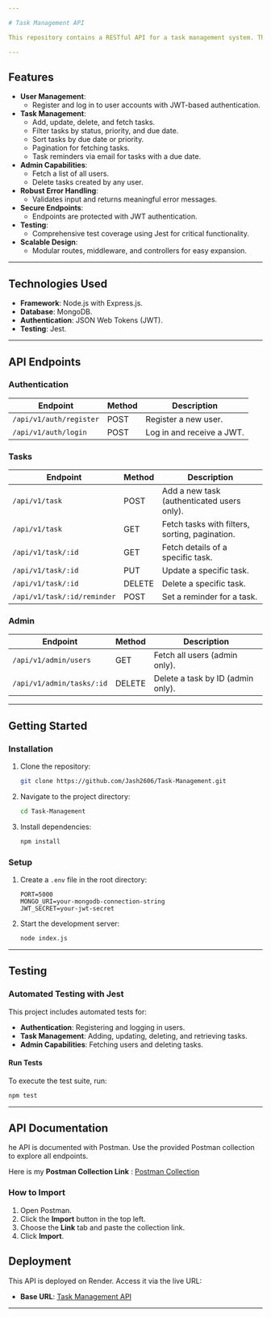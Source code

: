 ```yaml
---

# Task Management API

This repository contains a RESTful API for a task management system. The API allows users to manage their tasks and includes authentication, CRUD operations, filters, sorting, pagination, role-based access control, and more. It is designed with modularity, data validation, error handling, and automated testing in mind.

---
```


## **Features**
- **User Management**:
  - Register and log in to user accounts with JWT-based authentication.
- **Task Management**:
  - Add, update, delete, and fetch tasks.
  - Filter tasks by status, priority, and due date.
  - Sort tasks by due date or priority.
  - Pagination for fetching tasks.
  - Task reminders via email for tasks with a due date.
- **Admin Capabilities**:
  - Fetch a list of all users.
  - Delete tasks created by any user.
- **Robust Error Handling**:
  - Validates input and returns meaningful error messages.
- **Secure Endpoints**:
  - Endpoints are protected with JWT authentication.
- **Testing**:
  - Comprehensive test coverage using Jest for critical functionality.
- **Scalable Design**:
  - Modular routes, middleware, and controllers for easy expansion.

---

## **Technologies Used**
- **Framework**: Node.js with Express.js.
- **Database**: MongoDB.
- **Authentication**: JSON Web Tokens (JWT).
- **Testing**: Jest.
---

## **API Endpoints**

### **Authentication**
| Endpoint              | Method | Description                  |
|-----------------------|--------|------------------------------|
| `/api/v1/auth/register` | POST   | Register a new user.         |
| `/api/v1/auth/login`    | POST   | Log in and receive a JWT.    |

### **Tasks**
| Endpoint                              | Method | Description                                   |
|---------------------------------------|--------|-----------------------------------------------|
| `/api/v1/task`                         | POST   | Add a new task (authenticated users only).    |
| `/api/v1/task`                         | GET    | Fetch tasks with filters, sorting, pagination.|
| `/api/v1/task/:id`                     | GET    | Fetch details of a specific task.             |
| `/api/v1/task/:id`                     | PUT    | Update a specific task.                       |
| `/api/v1/task/:id`                     | DELETE | Delete a specific task.                       |
| `/api/v1/task/:id/reminder`            | POST   | Set a reminder for a task.                    |

### **Admin**
| Endpoint                              | Method | Description                                   |
|---------------------------------------|--------|-----------------------------------------------|
| `/api/v1/admin/users`                  | GET    | Fetch all users (admin only).                 |
| `/api/v1/admin/tasks/:id`              | DELETE | Delete a task by ID (admin only).             |

---

## **Getting Started**

### **Installation**
1. Clone the repository:
   ```bash
   git clone https://github.com/Jash2606/Task-Management.git
   ```
2. Navigate to the project directory:
   ```bash
   cd Task-Management
   ```
3. Install dependencies:
   ```bash
   npm install
   ```

### **Setup**
1. Create a `.env` file in the root directory:
   ```env
   PORT=5000
   MONGO_URI=your-mongodb-connection-string
   JWT_SECRET=your-jwt-secret
   ```
2. Start the development server:
   ```bash
   node index.js
   ```

---

## **Testing**

### **Automated Testing with Jest**
This project includes automated tests for:
- **Authentication**: Registering and logging in users.
- **Task Management**: Adding, updating, deleting, and retrieving tasks.
- **Admin Capabilities**: Fetching users and deleting tasks.

#### **Run Tests**
To execute the test suite, run:
```bash
npm test
```

---

## **API Documentation**

he API is documented with Postman. Use the provided Postman collection to explore all endpoints.

Here is my **Postman Collection Link** : [Postman Collection](https://documenter.getpostman.com/view/33555544/2sAY55cJdp)

### **How to Import**
1. Open Postman.
2. Click the **Import** button in the top left.
3. Choose the **Link** tab and paste the collection link.
4. Click **Import**.

## **Deployment**
This API is deployed on Render. Access it via the live URL:
- **Base URL**: [Task Management API](https://task-management-cws3.onrender.com)

---

